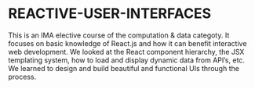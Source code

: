 # REACTIVE-USER-INTERFACES

This is an IMA elective course of the computation & data categoty. It focuses on basic knowledge of React.js and how it can benefit interactive web development. We looked at the React component hierarchy, the JSX templating system, how to load and display dynamic data from API’s, etc. We learned to design and build beautiful and functional UIs through the process.
